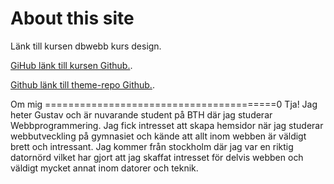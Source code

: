 About this site
==============================================

Länk till kursen dbwebb kurs design.

[GiHub länk till kursen Github.](https://github.com/Northernberg/Anax-flat).

[Github länk till theme-repo Github.](https://github.com/Northernberg/anax-flat-theme).

Om mig
========================================0
Tja! Jag heter Gustav och är nuvarande student på BTH där jag studerar Webbprogrammering. Jag fick intresset att skapa hemsidor när jag studerar webbutveckling på gymnasiet och kände att allt inom webben är väldigt brett och intressant. Jag kommer från stockholm där jag var en riktig datornörd vilket har gjort att jag skaffat intresset för delvis webben och väldigt mycket annat inom datorer och teknik.
